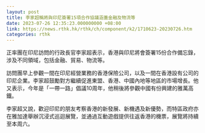 ```yaml
---
layout: post
title: 李家超稱將與印尼簽署15項合作協議涵蓋金融及物流等
date: 2023-07-26 12:35:23.000000000 +08:00
link: https://news.rthk.hk/rthk/ch/component/k2/1710623-20230726.htm
categories: rthk
---
```


正率團在印尼訪問的行政長官李家超表示，香港與印尼將會簽署15份合作備忘錄，涉及不同領域，包括金融、貿易、物流等。

訪問團早上參觀一間在印尼經營業務的香港保險公司，以及一間在香港設有公司的印尼企業。李家超鼓勵對方繼續促進東盟、香港、中國內地等地區的市場增長。他又表示，今年是「一帶一路」倡議10周年，他稍後將參觀中國有份興建的雅萬高鐵。

李家超又說，歡迎印尼的朋友考察香港的新發展、新機遇及新優勢，而特區政府亦在雅加達舉辦沉浸式巡迴展覽，並通過互動遊戲提供往返香港的機票，展覽將持續至本周六。
